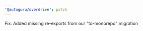 ```yaml
---
'@autoguru/overdrive': patch
---
```


Fix: Added missing re-exports from our "to-monorepo" migration
